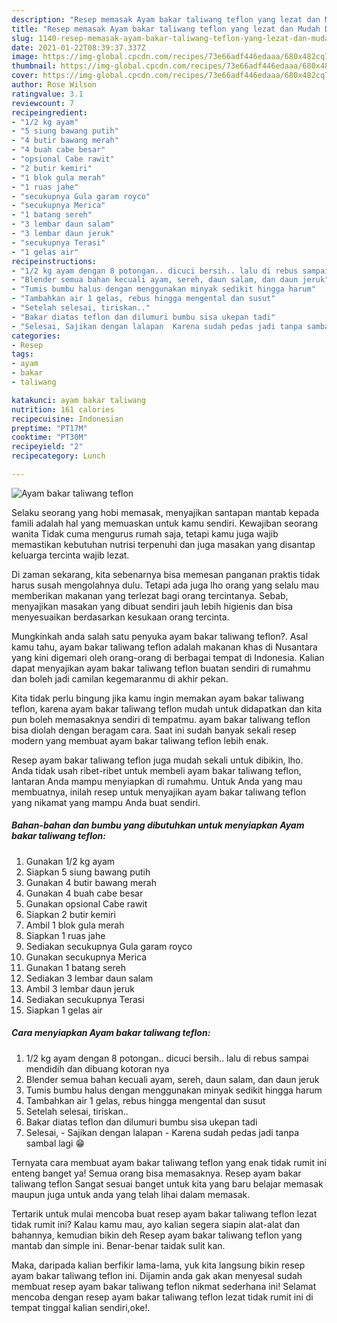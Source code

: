 ```yaml
---
description: "Resep memasak Ayam bakar taliwang teflon yang lezat dan Mudah Dibuat"
title: "Resep memasak Ayam bakar taliwang teflon yang lezat dan Mudah Dibuat"
slug: 1140-resep-memasak-ayam-bakar-taliwang-teflon-yang-lezat-dan-mudah-dibuat
date: 2021-01-22T08:39:37.337Z
image: https://img-global.cpcdn.com/recipes/73e66adf446edaaa/680x482cq70/ayam-bakar-taliwang-teflon-foto-resep-utama.jpg
thumbnail: https://img-global.cpcdn.com/recipes/73e66adf446edaaa/680x482cq70/ayam-bakar-taliwang-teflon-foto-resep-utama.jpg
cover: https://img-global.cpcdn.com/recipes/73e66adf446edaaa/680x482cq70/ayam-bakar-taliwang-teflon-foto-resep-utama.jpg
author: Rose Wilson
ratingvalue: 3.1
reviewcount: 7
recipeingredient:
- "1/2 kg ayam"
- "5 siung bawang putih"
- "4 butir bawang merah"
- "4 buah cabe besar"
- "opsional Cabe rawit"
- "2 butir kemiri"
- "1 blok gula merah"
- "1 ruas jahe"
- "secukupnya Gula garam royco"
- "secukupnya Merica"
- "1 batang sereh"
- "3 lembar daun salam"
- "3 lembar daun jeruk"
- "secukupnya Terasi"
- "1 gelas air"
recipeinstructions:
- "1/2 kg ayam dengan 8 potongan.. dicuci bersih.. lalu di rebus sampai mendidih dan dibuang kotoran nya"
- "Blender semua bahan kecuali ayam, sereh, daun salam, dan daun jeruk"
- "Tumis bumbu halus dengan menggunakan minyak sedikit hingga harum"
- "Tambahkan air 1 gelas, rebus hingga mengental dan susut"
- "Setelah selesai, tiriskan.."
- "Bakar diatas teflon dan dilumuri bumbu sisa ukepan tadi"
- "Selesai, Sajikan dengan lalapan  Karena sudah pedas jadi tanpa sambal lagi 😁"
categories:
- Resep
tags:
- ayam
- bakar
- taliwang

katakunci: ayam bakar taliwang 
nutrition: 161 calories
recipecuisine: Indonesian
preptime: "PT17M"
cooktime: "PT30M"
recipeyield: "2"
recipecategory: Lunch

---
```



![Ayam bakar taliwang teflon](https://img-global.cpcdn.com/recipes/73e66adf446edaaa/680x482cq70/ayam-bakar-taliwang-teflon-foto-resep-utama.jpg)

Selaku seorang yang hobi memasak, menyajikan santapan mantab kepada famili adalah hal yang memuaskan untuk kamu sendiri. Kewajiban seorang  wanita Tidak cuma mengurus rumah saja, tetapi kamu juga wajib memastikan kebutuhan nutrisi terpenuhi dan juga masakan yang disantap keluarga tercinta wajib lezat.

Di zaman  sekarang, kita sebenarnya bisa memesan panganan praktis tidak harus susah mengolahnya dulu. Tetapi ada juga lho orang yang selalu mau memberikan makanan yang terlezat bagi orang tercintanya. Sebab, menyajikan masakan yang dibuat sendiri jauh lebih higienis dan bisa menyesuaikan berdasarkan kesukaan orang tercinta. 



Mungkinkah anda salah satu penyuka ayam bakar taliwang teflon?. Asal kamu tahu, ayam bakar taliwang teflon adalah makanan khas di Nusantara yang kini digemari oleh orang-orang di berbagai tempat di Indonesia. Kalian dapat menyajikan ayam bakar taliwang teflon buatan sendiri di rumahmu dan boleh jadi camilan kegemaranmu di akhir pekan.

Kita tidak perlu bingung jika kamu ingin memakan ayam bakar taliwang teflon, karena ayam bakar taliwang teflon mudah untuk didapatkan dan kita pun boleh memasaknya sendiri di tempatmu. ayam bakar taliwang teflon bisa diolah dengan beragam cara. Saat ini sudah banyak sekali resep modern yang membuat ayam bakar taliwang teflon lebih enak.

Resep ayam bakar taliwang teflon juga mudah sekali untuk dibikin, lho. Anda tidak usah ribet-ribet untuk membeli ayam bakar taliwang teflon, lantaran Anda mampu menyiapkan di rumahmu. Untuk Anda yang mau membuatnya, inilah resep untuk menyajikan ayam bakar taliwang teflon yang nikamat yang mampu Anda buat sendiri.

<!--inarticleads1-->

##### Bahan-bahan dan bumbu yang dibutuhkan untuk menyiapkan Ayam bakar taliwang teflon:

1. Gunakan 1/2 kg ayam
1. Siapkan 5 siung bawang putih
1. Gunakan 4 butir bawang merah
1. Gunakan 4 buah cabe besar
1. Gunakan opsional Cabe rawit
1. Siapkan 2 butir kemiri
1. Ambil 1 blok gula merah
1. Siapkan 1 ruas jahe
1. Sediakan secukupnya Gula garam royco
1. Gunakan secukupnya Merica
1. Gunakan 1 batang sereh
1. Sediakan 3 lembar daun salam
1. Ambil 3 lembar daun jeruk
1. Sediakan secukupnya Terasi
1. Siapkan 1 gelas air




<!--inarticleads2-->

##### Cara menyiapkan Ayam bakar taliwang teflon:

1. 1/2 kg ayam dengan 8 potongan.. dicuci bersih.. lalu di rebus sampai mendidih dan dibuang kotoran nya
1. Blender semua bahan kecuali ayam, sereh, daun salam, dan daun jeruk
1. Tumis bumbu halus dengan menggunakan minyak sedikit hingga harum
1. Tambahkan air 1 gelas, rebus hingga mengental dan susut
1. Setelah selesai, tiriskan..
1. Bakar diatas teflon dan dilumuri bumbu sisa ukepan tadi
1. Selesai, - Sajikan dengan lalapan  - Karena sudah pedas jadi tanpa sambal lagi 😁




Ternyata cara membuat ayam bakar taliwang teflon yang enak tidak rumit ini enteng banget ya! Semua orang bisa memasaknya. Resep ayam bakar taliwang teflon Sangat sesuai banget untuk kita yang baru belajar memasak maupun juga untuk anda yang telah lihai dalam memasak.

Tertarik untuk mulai mencoba buat resep ayam bakar taliwang teflon lezat tidak rumit ini? Kalau kamu mau, ayo kalian segera siapin alat-alat dan bahannya, kemudian bikin deh Resep ayam bakar taliwang teflon yang mantab dan simple ini. Benar-benar taidak sulit kan. 

Maka, daripada kalian berfikir lama-lama, yuk kita langsung bikin resep ayam bakar taliwang teflon ini. Dijamin anda gak akan menyesal sudah membuat resep ayam bakar taliwang teflon nikmat sederhana ini! Selamat mencoba dengan resep ayam bakar taliwang teflon lezat tidak rumit ini di tempat tinggal kalian sendiri,oke!.

